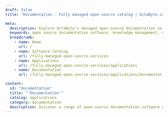 ```yaml
---
draft: false
title: "Documentation - Fully managed open-source catalog | OctaByte.io"

meta:
  description: Explore OctaByte’s managed open-source documentation software solutions, handling installation, backups, updates, and maintenance for a hassle-free experience.
  keywords: open source documentation software, knowledge management, managed documentation solutions, OctaByte, installation services, documentation maintenance, backup solutions, updates and support, hassle-free documentation management
  breadcrumb:
    - name: Home
      url: /
    - name: Software Catalog
      url: /fully-managed-open-source-services
    - name: Applications
      url: /fully-managed-open-source-services/applications
    - name: Documentation
      url: /fully-managed-open-source-services/applications/documentation

content:
  id: "documentation"
  title: "'Documentation'"
  catalog: applications
  category: documentation
  description: Discover a range of open-source documentation software on OctaByte, designed to streamline your knowledge management processes. We offer fully managed services, taking care of the installation, backups, updates, support, and ongoing maintenance of your documentation tools. Whether you're looking to organize internal knowledge or create user manuals, OctaByte provides a seamless, hassle-free experience. Our platform makes it easier for you to manage your documentation needs, ensuring smooth operations with automatic updates and reliable support. Start using our managed documentation solutions today and focus on what matters most—your content.
---
```


